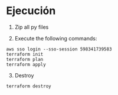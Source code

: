 # Ejecución
1. Zip all py files

2. Execute the following commands:
```shell
aws sso login --sso-session 598341739583
terraform init
terraform plan
terraform apply
```
3. Destroy
```shell
terraform destroy
```
